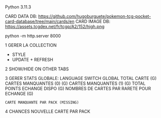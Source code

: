 Python 3.11.3

CARD DATA DB: https://github.com/hugoburguete/pokemon-tcg-pocket-card-database/tree/main/cards/en
CARD IMAGE DB: https://assets.tcgdex.net/fr/tcgp/A2/152/high.png

python -m http.server 8000

1 GERER LA COLLECTION
 - STYLE
 - UPDATE + REFRESH

2 SHOW/HIDE ON OTHER TABS

3 GERER STATS GLOBALE:
    LANGUAGE SWITCH GLOBAL
    TOTAL CARTE (G)
    CARTES MANQUANTES (0) (G)
    CARTES MANQUANTES (1) (G)
    TOTAL POINTS ECHANGE DISPO (G)
    NOMBRES DE CARTES PAR RARETE POUR ECHANGE (G)
    
    CARTE MANQUANTE PAR PACK (MISSING)

4 CHANCES NOUVELLE CARTE PAR PACK




